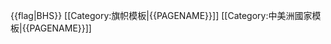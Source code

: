 {{flag|BHS}}<noinclude>
[[Category:旗帜模板|{{PAGENAME}}]]
[[Category:中美洲國家模板|{{PAGENAME}}]]
</noinclude>